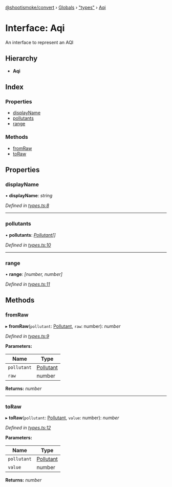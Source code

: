 [@shootismoke/convert](../README.md) › [Globals](../globals.md) › ["types"](../modules/_types_.md) › [Aqi](_types_.aqi.md)

# Interface: Aqi

An interface to represent an AQI

## Hierarchy

* **Aqi**

## Index

### Properties

* [displayName](_types_.aqi.md#displayname)
* [pollutants](_types_.aqi.md#pollutants)
* [range](_types_.aqi.md#range)

### Methods

* [fromRaw](_types_.aqi.md#fromraw)
* [toRaw](_types_.aqi.md#toraw)

## Properties

###  displayName

• **displayName**: *string*

*Defined in [types.ts:8](https://github.com/shootismoke/common/blob/092361a/packages/convert/src/types.ts#L8)*

___

###  pollutants

• **pollutants**: *[Pollutant](../modules/_util_pollutant_.md#pollutant)[]*

*Defined in [types.ts:10](https://github.com/shootismoke/common/blob/092361a/packages/convert/src/types.ts#L10)*

___

###  range

• **range**: *[number, number]*

*Defined in [types.ts:11](https://github.com/shootismoke/common/blob/092361a/packages/convert/src/types.ts#L11)*

## Methods

###  fromRaw

▸ **fromRaw**(`pollutant`: [Pollutant](../modules/_util_pollutant_.md#pollutant), `raw`: number): *number*

*Defined in [types.ts:9](https://github.com/shootismoke/common/blob/092361a/packages/convert/src/types.ts#L9)*

**Parameters:**

Name | Type |
------ | ------ |
`pollutant` | [Pollutant](../modules/_util_pollutant_.md#pollutant) |
`raw` | number |

**Returns:** *number*

___

###  toRaw

▸ **toRaw**(`pollutant`: [Pollutant](../modules/_util_pollutant_.md#pollutant), `value`: number): *number*

*Defined in [types.ts:12](https://github.com/shootismoke/common/blob/092361a/packages/convert/src/types.ts#L12)*

**Parameters:**

Name | Type |
------ | ------ |
`pollutant` | [Pollutant](../modules/_util_pollutant_.md#pollutant) |
`value` | number |

**Returns:** *number*
